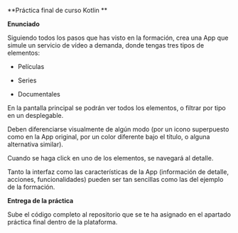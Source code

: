 **Práctica final de curso Kotlin **

**Enunciado**

Siguiendo todos los pasos que has visto en la formación, crea una App que simule un servicio de vídeo a demanda, donde tengas tres tipos de elementos:

- Películas

- Series

- Documentales

En la pantalla principal se podrán ver todos los elementos, o filtrar por tipo en un desplegable.

Deben diferenciarse visualmente de algún modo (por un icono superpuesto como en la App original, por un color diferente bajo el título, o alguna alternativa similar).

Cuando se haga click en uno de los elementos, se navegará al detalle.

Tanto la interfaz como las características de la App (información de detalle, acciones, funcionalidades) pueden ser tan sencillas como las del ejemplo de la formación.

**Entrega de la práctica**

Sube el código completo al repositorio que se te ha asignado en el apartado práctica final dentro de la plataforma.

